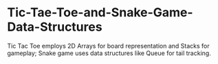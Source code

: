 # Tic-Tae-Toe-and-Snake-Game-Data-Structures

Tic Tac Toe employs 2D Arrays for board representation and Stacks for gameplay; Snake game uses data structures like Queue for tail tracking.
